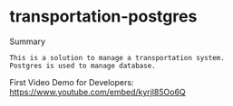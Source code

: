 # transportation-postgres
Summary

    This is a solution to manage a transportation system.
    Postgres is used to manage database. 

First Video Demo for Developers:
https://www.youtube.com/embed/kyrjl85Oo6Q
